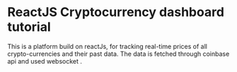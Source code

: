 # ReactJS Cryptocurrency dashboard tutorial
This is a platform build on reactJs, for tracking real-time prices of all crypto-currencies and their past data. The data is fetched through coinbase api and used websocket .
